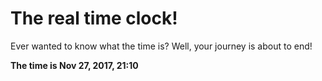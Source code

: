 # The real time clock!

Ever wanted to know what the time is? Well, your journey is about to end!

**The time is Nov 27, 2017, 21:10**
